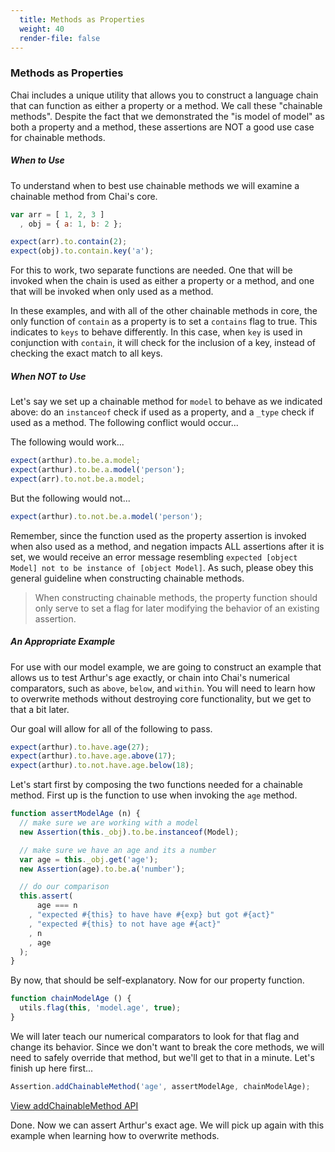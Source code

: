 ```yaml
---
  title: Methods as Properties
  weight: 40
  render-file: false
---
```


### Methods as Properties

Chai includes a unique utility that allows you to construct a language chain that can function 
as either a property or a method. We call these "chainable methods". Despite the fact that we 
demonstrated the "is model of model" as both a property and a method, these assertions are NOT 
a good use case for chainable methods.

##### When to Use

To understand when to best use chainable methods we will examine a chainable method from Chai's
core. 

```javascript
var arr = [ 1, 2, 3 ]
  , obj = { a: 1, b: 2 };

expect(arr).to.contain(2);
expect(obj).to.contain.key('a');
```

For this to work, two separate functions are needed. One that will be invoked when the 
chain is used as either a property or a method, and one that will be invoked when only used
as a method. 

In these examples, and with all of the other chainable methods in core, the only function
of `contain` as a property is to set a `contains` flag to true. This indicates to `keys` to 
behave differently. In this case, when `key` is used in conjunction with `contain`, it will check
for the inclusion of a key, instead of checking the exact match to all keys.

##### When NOT to Use

Let's say we set up a chainable method for `model` to behave as we indicated above: do an `instanceof`
check if used as a property, and a `_type` check if used as a method. The following conflict would occur...

The following would work...

```javascript
expect(arthur).to.be.a.model;
expect(arthur).to.be.a.model('person');
expect(arr).to.not.be.a.model;
```

But the following would not...

```javascript
expect(arthur).to.not.be.a.model('person');
```

Remember, since the function used as the property assertion is invoked when also used as a method,
and negation impacts ALL assertions after it is set, we would receive an error message resembling 
`expected [object Model] not to be instance of [object Model]`. As such, please obey this general
guideline when constructing chainable methods.

> When constructing chainable methods, the property function should only serve to set a flag
> for later modifying the behavior of an existing assertion.

##### An Appropriate Example

For use with our model example, we are going to construct an example that allows us to test Arthur's
age exactly, or chain into Chai's numerical comparators, such as `above`, `below`, and `within`. You will
need to learn how to overwrite methods without destroying core functionality, but we get to that a bit later.

Our goal will allow for all of the following to pass.

```javascript
expect(arthur).to.have.age(27);
expect(arthur).to.have.age.above(17);
expect(arthur).to.not.have.age.below(18);
```

Let's start first by composing the two functions needed for a chainable method. First up is the function
to use when invoking the `age` method.

```javascript
function assertModelAge (n) {
  // make sure we are working with a model
  new Assertion(this._obj).to.be.instanceof(Model);

  // make sure we have an age and its a number
  var age = this._obj.get('age');
  new Assertion(age).to.be.a('number');

  // do our comparison
  this.assert(
      age === n
    , "expected #{this} to have have #{exp} but got #{act}"
    , "expected #{this} to not have age #{act}"
    , n
    , age
  );
}
```

By now, that should be self-explanatory. Now for our property function.

```javascript
function chainModelAge () {
  utils.flag(this, 'model.age', true);
}
```

We will later teach our numerical comparators to look for that flag and change its behavior. Since we don't want to
break the core methods, we will need to safely override that method, but we'll get to that in a minute. Let's
finish up here first...

```javascript
Assertion.addChainableMethod('age', assertModelAge, chainModelAge);
```

<a href="/api/plugins/#addChainableMethod-section" class="clean-button">View addChainableMethod API</a>

Done. Now we can assert Arthur's exact age. We will pick up again with this example when learning how to overwrite methods.
